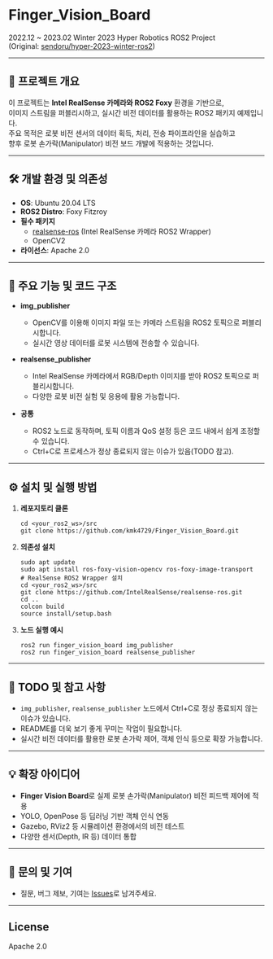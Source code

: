 # Finger_Vision_Board
2022.12 ~ 2023.02
Winter 2023 Hyper Robotics ROS2 Project  
(Original: [sendoru/hyper-2023-winter-ros2](https://github.com/sendoru/hyper-2023-winter-ros2))

---

## 📌 프로젝트 개요

이 프로젝트는 **Intel RealSense 카메라와 ROS2 Foxy** 환경을 기반으로,  
이미지 스트림을 퍼블리시하고, 실시간 비전 데이터를 활용하는 ROS2 패키지 예제입니다.  
주요 목적은 로봇 비전 센서의 데이터 획득, 처리, 전송 파이프라인을 실습하고  
향후 로봇 손가락(Manipulator) 비전 보드 개발에 적용하는 것입니다.

---

## 🛠️ 개발 환경 및 의존성

- **OS**: Ubuntu 20.04 LTS
- **ROS2 Distro**: Foxy Fitzroy
- **필수 패키지**
  - [realsense-ros](https://github.com/IntelRealSense/realsense-ros) (Intel RealSense 카메라 ROS2 Wrapper)
  - OpenCV2
- **라이선스**: Apache 2.0

---

## 🚀 주요 기능 및 코드 구조

- **img_publisher**  
  - OpenCV를 이용해 이미지 파일 또는 카메라 스트림을 ROS2 토픽으로 퍼블리시합니다.
  - 실시간 영상 데이터를 로봇 시스템에 전송할 수 있습니다.

- **realsense_publisher**  
  - Intel RealSense 카메라에서 RGB/Depth 이미지를 받아 ROS2 토픽으로 퍼블리시합니다.
  - 다양한 로봇 비전 실험 및 응용에 활용 가능합니다.

- **공통**  
  - ROS2 노드로 동작하며, 토픽 이름과 QoS 설정 등은 코드 내에서 쉽게 조정할 수 있습니다.
  - Ctrl+C로 프로세스가 정상 종료되지 않는 이슈가 있음(TODO 참고).

---

## ⚙️ 설치 및 실행 방법

1. **레포지토리 클론**
    ```
    cd <your_ros2_ws>/src
    git clone https://github.com/kmk4729/Finger_Vision_Board.git
    ```

2. **의존성 설치**
    ```
    sudo apt update
    sudo apt install ros-foxy-vision-opencv ros-foxy-image-transport
    # RealSense ROS2 Wrapper 설치
    cd <your_ros2_ws>/src
    git clone https://github.com/IntelRealSense/realsense-ros.git
    cd ..
    colcon build
    source install/setup.bash
    ```

3. **노드 실행 예시**
    ```
    ros2 run finger_vision_board img_publisher
    ros2 run finger_vision_board realsense_publisher
    ```

---

## 📝 TODO 및 참고 사항

- `img_publisher`, `realsense_publisher` 노드에서 Ctrl+C로 정상 종료되지 않는 이슈가 있습니다.
- README를 더욱 보기 좋게 꾸미는 작업이 필요합니다.
- 실시간 비전 데이터를 활용한 로봇 손가락 제어, 객체 인식 등으로 확장 가능합니다.

---

## 💡 확장 아이디어

- **Finger Vision Board**로 실제 로봇 손가락(Manipulator) 비전 피드백 제어에 적용
- YOLO, OpenPose 등 딥러닝 기반 객체 인식 연동
- Gazebo, RViz2 등 시뮬레이션 환경에서의 비전 테스트
- 다양한 센서(Depth, IR 등) 데이터 통합

---


## 📮 문의 및 기여

- 질문, 버그 제보, 기여는 [Issues](https://github.com/kmk4729/Finger_Vision_Board/issues)로 남겨주세요.

---

## License

Apache 2.0